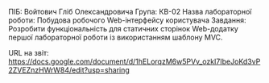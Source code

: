 ПІБ: Войтович Гліб Олександровича
Група: КВ-02
Назва лабораторної роботи: Побудова робочого Web-інтерфейсу користувача
Завдання: Розробити функціональність для статичних сторінок Web-додатку першої лабораторної роботи із використанням шаблону MVC.

URL на звіт: https://docs.google.com/document/d/1hELorqzM6w5PVv_ozkI7IbeJoKd3vP2ZVEZnzHWrW84/edit?usp=sharing
